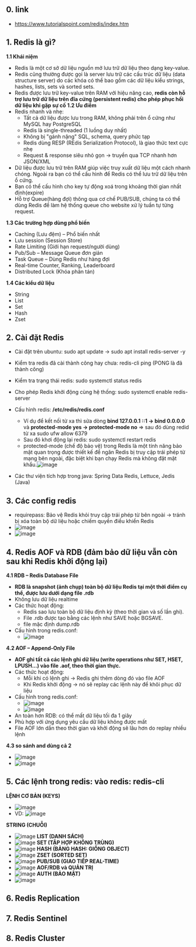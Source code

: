 ## 0. link
- https://www.tutorialspoint.com/redis/index.htm

## 1. Redis là gì?
**1.1 Khái niệm**
- Redis là một cơ sở dữ liệu nguồn mở lưu trữ dữ liệu theo dạng key-value.
- Redis cũng thường được gọi là server lưu trữ các cấu trúc dữ liệu (data structure server) do các khóa có thể bao gồm các dữ liệu kiểu strings, hashes, lists, sets và sorted sets.
- Redis được lưu trữ key-value trên RAM với hiệu năng cao, **redis còn hỗ trợ lưu trữ dữ liệu trên đĩa cứng (persistent redis) cho phép phục hồi dữ liệu khi gặp sự cố**
**1.2 Ưu điểm**
- Redis nhanh và nhẹ:
  + Tất cả dữ liệu được lưu trong RAM, không phải trên ổ cứng như MySQL hay PostgreSQL
  + Redis là single-threaded (1 luồng duy nhất)
  + Không bị "gánh nặng" SQL, schema, query phức tạp
  + Redis dùng RESP (REdis Serialization Protocol), là giao thức text cực nhẹ
  + Request & response siêu nhỏ gọn → truyền qua TCP nhanh hơn JSON/XML
- Dữ liệu được lưu trữ trên RAM giúp việc truy xuất dữ liệu một cách nhanh chóng. Ngoài ra bạn có thể cấu hình để Redis có thể lưu trữ dữ liệu trên ổ cứng.
- Bạn có thể cấu hình cho key tự động xoá trong khoảng thời gian nhất định(expire)
- Hỗ trợ Queue(hàng đợi) thông qua cơ chế PUB/SUB, chúng ta có thể dùng Redis để làm hệ thống queue cho website xử lý tuần tự từng request.

**1.3 Các trường hợp dùng phổ biến**
- Caching (Lưu đệm) – Phổ biến nhất
- Lưu session (Session Store)
- Rate Limiting (Giới hạn request/người dùng)
- Pub/Sub – Message Queue đơn giản
- Task Queue – Dùng Redis như hàng đợi
- Real-time Counter, Ranking, Leaderboard
- Distributed Lock (Khóa phân tán)

**1.4 Các kiểu dữ liệu**
- String
- List
- Set
- Hash
- Zset

## 2. Cài đặt Redis
- Cài đặt trên ubuntu: sudo apt update -> sudo apt install redis-server -y
- Kiểm tra redis đã cài thành công hay chưa: redis-cli ping (PONG là đã thành công)
- Kiểm tra trạng thái redis: sudo systemctl status redis
- Cho phép Redis khởi động cùng hệ thống: sudo systemctl enable redis-server
- Cấu hình redis: **/etc/redis/redis.conf**
  + Ví dụ để kết nối từ xa thì sửa dòng **bind 127.0.0.1 ::1 -> bind 0.0.0.0** và **protected-mode yes -> protected-mode no** => sau đó dùng redid từ xa sudo ufw allow 6379
  + Sau đó khơi động lại redis: sudo systemctl restart redis
  + protected-mode (chế độ bảo vệ) trong Redis là một tính năng bảo mật quan trọng được thiết kế để ngăn Redis bị truy cập trái phép từ mạng bên ngoài, đặc biệt khi bạn chạy Redis mà không đặt mật khẩu.![image](https://github.com/user-attachments/assets/6f8b550e-f3f4-433f-8b7f-ad8de5701483)

- Các thư viện tích hợp trong java: Spring Data Redis, Lettuce, Jedis (Java)

## 3. Các config redis
- requirepass: Bảo vệ Redis khỏi truy cập trái phép từ bên ngoài → tránh bị xóa toàn bộ dữ liệu hoặc chiếm quyền điều khiển Redis
- ![image](https://github.com/user-attachments/assets/d4d818a5-8b5e-4e90-98d3-d52e67d37573)
- ![image](https://github.com/user-attachments/assets/98045c21-0cbc-45ae-b829-06506af318bf)

## 4. Redis AOF và RDB (đảm bảo dữ liệu vẫn còn sau khi Redis khởi động lại)
**4.1 RDB – Redis Database File**
- **RDB là snapshot (ảnh chụp) toàn bộ dữ liệu Redis tại một thời điểm cụ thể, được lưu dưới dạng file .rdb**
- Không lưu dữ liệu realtime
- Các thức hoạt động:
  + Redis sao lưu toàn bộ dữ liệu định kỳ (theo thời gian và số lần ghi).
  + File .rdb được tạo bằng các lệnh như SAVE hoặc BGSAVE.
  + file mặc định dump.rdb
- Cấu hình trong redis.conf:
  + ![image](https://github.com/user-attachments/assets/f033a265-daba-4558-8739-2c267a2672ca)


**4.2 AOF – Append-Only File**
- **AOF ghi tất cả các lệnh ghi dữ liệu (write operations như SET, HSET, LPUSH...) vào file .aof, theo thời gian thực.**
- Các thức hoạt động:
  + Mỗi khi có lệnh ghi → Redis ghi thêm dòng đó vào file AOF
  + Khi Redis khởi động → nó sẽ replay các lệnh này để khôi phục dữ liệu
- Cấu hình trong redis.conf:
  + ![image](https://github.com/user-attachments/assets/df3c0a81-7c1b-4311-86a0-6b9418b20ddd)
  + ![image](https://github.com/user-attachments/assets/93c110cd-05f6-4918-bfe6-8876d60823f9)
- An toàn hơn RDB: có thể mất dữ liệu tối đa 1 giây
- Phù hợp với ứng dụng yêu cầu dữ liệu không được mất
- File AOF lớn dần theo thời gian và khởi động sẽ lâu hơn do replay nhiều lệnh

**4.3 so sánh and dùng cả 2**
- ![image](https://github.com/user-attachments/assets/5cbbbaee-d25b-468a-b53d-6fbccfd9985a)
- ![image](https://github.com/user-attachments/assets/fbac6b82-eb2d-4f0f-b4ae-137fbbb18ac8)





## 5. Các lệnh trong redis: vào redis: redis-cli
**LỆNH CƠ BẢN (KEYS)**
- ![image](https://github.com/user-attachments/assets/1291940b-3036-49a4-b20f-06ce677b1b02)
- VD: ![image](https://github.com/user-attachments/assets/96efbcae-6af1-4e1e-b909-3e41f17a0c8b)

**STRING (CHUỖI)**
- ![image](https://github.com/user-attachments/assets/77444dee-b68d-4b63-825c-99c735cad861)
**LIST (DANH SÁCH)**
- ![image](https://github.com/user-attachments/assets/64d5ae16-0c9e-4720-aca6-e94cbf839329)
**SET (TẬP HỢP KHÔNG TRÙNG)**
- ![image](https://github.com/user-attachments/assets/ac9fc4a5-0cac-43d1-8bd2-b1b5b8061856)
**HASH (BẢNG HASH: GIỐNG OBJECT)**
- ![image](https://github.com/user-attachments/assets/a83c1690-b780-43dd-bb82-73bcfe7b5a64)
**ZSET (SORTED SET)**
- ![image](https://github.com/user-attachments/assets/ee5d7333-b2df-4810-a1c1-e3380c0e9abe)
**PUB/SUB (GIAO TIẾP REAL-TIME)**
- ![image](https://github.com/user-attachments/assets/4dca6443-af16-4d87-8913-23e82d9d0a0a)
**AOF/RDB và QUẢN TRỊ**
- ![image](https://github.com/user-attachments/assets/6a4c0a63-88f2-4b41-a4b0-f2b8c49f1671)
**AUTH (BẢO MẬT)**
- ![image](https://github.com/user-attachments/assets/2be32984-6d04-4501-b4db-744b8c7748f9)

## 6. Redis Replication
## 7. Redis Sentinel
## 8. Redis Cluster








